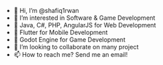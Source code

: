 - 👋 Hi, I’m @shafiq1rwan
- 👀 I’m interested in Software & Game Development
- 🌱 Java, C#, PHP, AngularJS for Web Development
- 🌱 Flutter for Mobile Development
- 🌱 Godot Engine for Game Development
- 💞️ I’m looking to collaborate on many project
- 📫 How to reach me? Send me an email!
